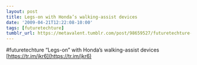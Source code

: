 ```yaml
---
layout: post
title: Legs-on with Honda’s walking-assist devices
date: '2009-04-21T12:22:08-10:00'
tags: [futuretechture]
tumblr_url: https://metavalent.tumblr.com/post/98659527/futuretechture-legs-on-with-hondas
---
```

#futuretechture “Legs-on” with Honda’s walking-assist devices [https://tr.im/jkr6](https://tr.im/jkr6)

